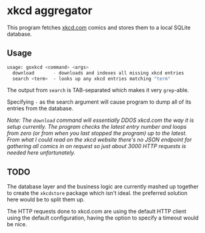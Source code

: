 # xkcd aggregator

This program fetches [xkcd.com](https://xkcd.com) comics and stores them to a
local SQLite database.

## Usage
```sh
usage: goxkcd <command> <args>
  download       - downloads and indexes all missing xkcd entries
  search <term>  - looks up any xkcd entries matching "term"
```

The output from `search` is TAB-separated which makes it very `grep`-able.

Specifying `-` as the search argument will cause program to dump all of its
entries from the database.

_Note: The `download` command will essentially DDOS xkcd.com the way it is
setup currently. The program checks the latest entry number and loops from zero
(or from when you last stopped the program) up to the latest. From what I could
read on the xkcd website there's no JSON endpoint for gathering all comics in
on request so just about 3000 HTTP requests is needed here unfortunately._


## TODO
The database layer and the business logic are currently mashed up together to
create the `xkcdstore` package which isn't ideal. the preferred solution here
would be to split them up.

The HTTP requests done to xkcd.com are using the default HTTP client using the
default configuration, having the option to specify a timeout would be nice.
